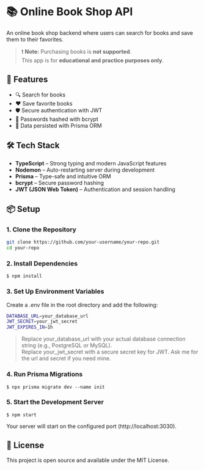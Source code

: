 # 📚 Online Book Shop API

An online book shop backend where users can search for books and save them to their favorites.

> ❗ **Note:** Purchasing books is **not supported**.  
> This app is for **educational and practice purposes only**.

## 🚀 Features

- 🔍 Search for books
- ❤️ Save favorite books
- 🛡️ Secure authentication with JWT
- 🔐 Passwords hashed with bcrypt
- 🧱 Data persisted with Prisma ORM

## 🛠️ Tech Stack

- **TypeScript** – Strong typing and modern JavaScript features
- **Nodemon** – Auto-restarting server during development
- **Prisma** – Type-safe and intuitive ORM
- **bcrypt** – Secure password hashing
- **JWT (JSON Web Token)** – Authentication and session handling

## 📦 Setup

### 1. Clone the Repository

```bash
git clone https://github.com/your-username/your-repo.git
cd your-repo
```

### 2. Install Dependencies

`$ npm install`

### 3. Set Up Environment Variables

Create a .env file in the root directory and add the following:

```bash
DATABASE_URL=your_database_url
JWT_SECRET=your_jwt_secret
JWT_EXPIRES_IN=1h
```

> Replace your_database_url with your actual database connection string (e.g., PostgreSQL or MySQL).<br/>
> Replace your_jwt_secret with a secure secret key for JWT.
> Ask me for the url and secret if you need mine.<br/>

### 4. Run Prisma Migrations

`$ npx prisma migrate dev --name init`

### 5. Start the Development Server

`$ npm start`

Your server will start on the configured port (http://localhost:3030).

## 📝 License

This project is open source and available under the MIT License.
